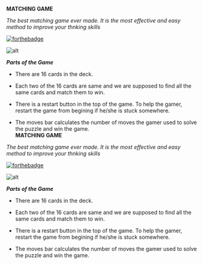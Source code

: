 **MATCHING GAME**

*The best matching game ever made. It is the most effective and easy method to improve your thnking skills*

[![forthebadge](https://forthebadge.com/images/badges/made-with-crayons.svg)](https://forthebadge.com)

![alt](https://media.giphy.com/media/TJ9zO6nJtNPzBWammS/giphy.gif)

***Parts of the Game***

* There are 16 cards in the deck.

* Each two of the 16 cards are same and we are supposed to find all the same cards and match them to win.

* There is a restart button in the top of the game. To help the gamer, restart the game from begining if he/she is stuck somewhere.

* The moves bar calculates the number of moves the gamer used to solve the puzzle and win the game.  
**MATCHING GAME**

*The best matching game ever made. It is the most effective and easy method to improve your thnking skills*

[![forthebadge](https://forthebadge.com/images/badges/made-with-crayons.svg)](https://forthebadge.com)

![alt](https://media.giphy.com/media/TJ9zO6nJtNPzBWammS/giphy.gif)

***Parts of the Game***

* There are 16 cards in the deck.

* Each two of the 16 cards are same and we are supposed to find all the same cards and match them to win.

* There is a restart button in the top of the game. To help the gamer, restart the game from begining if he/she is stuck somewhere.

* The moves bar calculates the number of moves the gamer used to solve the puzzle and win the game.
